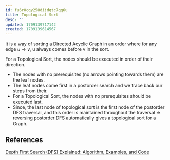 ```yaml
---
id: fu6r0cqy258dijdqtc7qq6u
title: Topological Sort
desc: ''
updated: 1709139717142
created: 1709139614567
---
```



It is a way of sorting a Directed Acyclic Graph in an order where for any edge $u \to v$, u always comes before v in the sort.

For a Topological Sort, the nodes should be executed in order of their direction.

- The nodes with no prerequisites (no arrows pointing towards them) are the leaf nodes.
- The leaf nodes come first in a postorder search and we trace back our steps from their.
- For a Topological Sort, the nodes with no prerequisites should be executed last.
- Since, the last node of topological sort is the first node of the postorder DFS traversal, and this order is maintained throughout the traversal => reversing postorder DFS automatically gives a topological sort for a Graph.

## References

[Depth First Search (DFS) Explained: Algorithm, Examples, and Code](https://youtu.be/PMMc4VsIacU?si=07x2kNfOdPjKJqoN)
